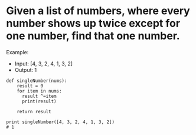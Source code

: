 # Given a list of numbers, where every number shows up twice except for one number, find that one number.

Example:
* Input: [4, 3, 2, 4, 1, 3, 2]
* Output: 1
```
def singleNumber(nums):
    result = 0
    for item in nums:
      result ^=item
      print(result)
      
    return result

print singleNumber([4, 3, 2, 4, 1, 3, 2])
# 1
```
